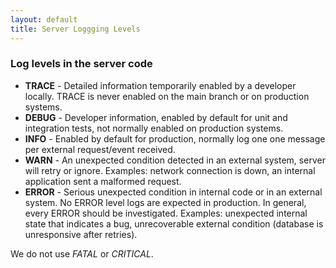 ```yaml
---
layout: default
title: Server Loggging Levels
---
```

### Log levels in the server code

* **TRACE** - Detailed information temporarily enabled by a developer locally. TRACE is never enabled on the main branch or on production systems.
* **DEBUG** - Developer information, enabled by default for unit and integration tests, not normally enabled on production systems.
* **INFO** - Enabled by default for production, normally log one one message per external request/event received.
* **WARN** - An unexpected condition detected in an external system, server will retry or ignore. Examples: network connection is down, an internal application sent a malformed request.
* **ERROR** - Serious unexpected condition in internal code or in an external system. No ERROR level logs are expected in production. In general, every ERROR should be investigated. Examples: unexpected internal state that indicates a bug, unrecoverable external condition (database is unresponsive after retries).

We do not use *FATAL* or *CRITICAL*.
